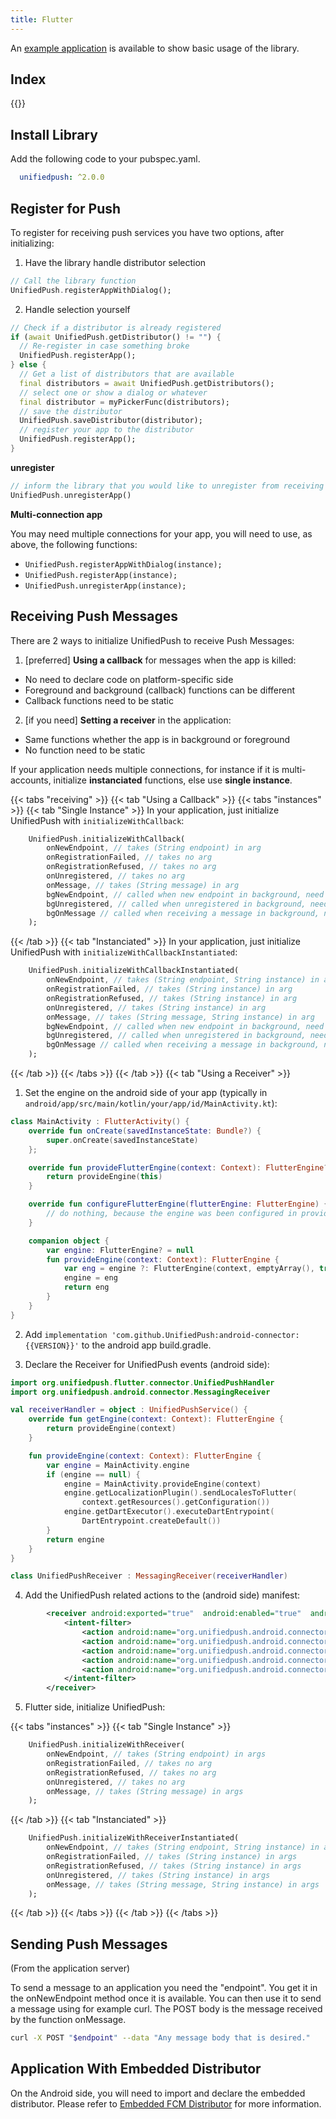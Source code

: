 ```yaml
---
title: Flutter
---
```


An [example application](https://github.com/UnifiedPush/flutter-connector/tree/main/example) is available to show basic usage of the library.

## Index

{{<toc>}}

## Install Library

Add the following code to your pubspec.yaml.

```yaml
  unifiedpush: ^2.0.0
```

## Register for Push

To register for receiving push services you have two options, after initializing:

1. Have the library handle distributor selection

```dart
// Call the library function
UnifiedPush.registerAppWithDialog();
```

2. Handle selection yourself

```dart
// Check if a distributor is already registered
if (await UnifiedPush.getDistributor() != "") {
  // Re-register in case something broke
  UnifiedPush.registerApp();
} else {
  // Get a list of distributors that are available
  final distributors = await UnifiedPush.getDistributors();
  // select one or show a dialog or whatever
  final distributor = myPickerFunc(distributors);
  // save the distributor
  UnifiedPush.saveDistributor(distributor);
  // register your app to the distributor
  UnifiedPush.registerApp();
}
```

**unregister**

```dart
// inform the library that you would like to unregister from receiving push messages
UnifiedPush.unregisterApp()
```
**Multi-connection app**

You may need multiple connections for your app, you will need to use, as above, the following functions:
- `UnifiedPush.registerAppWithDialog(instance);`
- `UnifiedPush.registerApp(instance);`
- `UnifiedPush.unregisterApp(instance);`

## Receiving Push Messages

There are 2 ways to initialize UnifiedPush to receive Push Messages:

1. [preferred] **Using a callback** for messages when the app is killed:
  * No need to declare code on platform-specific side
  * Foreground and background (callback) functions can be different
  * Callback functions need to be static
2. [if you need] **Setting a receiver** in the application:
  * Same functions whether the app is in background or foreground
  * No function need to be static

If your application needs multiple connections, for instance if it is multi-accounts, initialize **instanciated** functions, else use **single instance**.

{{< tabs "receiving" >}}
{{< tab "Using a Callback" >}}
{{< tabs "instances" >}}
{{< tab "Single Instance" >}}
In your application, just initialize UnifiedPush with `initializeWithCallback`:

```dart
    UnifiedPush.initializeWithCallback(
        onNewEndpoint, // takes (String endpoint) in arg
        onRegistrationFailed, // takes no arg
        onRegistrationRefused, // takes no arg
        onUnregistered, // takes no arg
        onMessage, // takes (String message) in arg
        bgNewEndpoint, // called when new endpoint in background, need to be static, takes (dynamic args) in arg
        bgUnregistered, // called when unregistered in background, need to be static, takes (dynamic args) in arg
        bgOnMessage // called when receiving a message in background, need to be static, takes (dynamic args) in arg
    );
```
{{< /tab >}}
{{< tab "Instanciated" >}}
In your application, just initialize UnifiedPush with `initializeWithCallbackInstantiated`:

```dart
    UnifiedPush.initializeWithCallbackInstantiated(
        onNewEndpoint, // takes (String endpoint, String instance) in arg
        onRegistrationFailed, // takes (String instance) in arg
        onRegistrationRefused, // takes (String instance) in arg
        onUnregistered, // takes (String instance) in arg
        onMessage, // takes (String message, String instance) in arg
        bgNewEndpoint, // called when new endpoint in background, need to be static, takes (dynamic args) in arg
        bgUnregistered, // called when unregistered in background, need to be static, takes (dynamic args) in arg
        bgOnMessage // called when receiving a message in background, need to be static, takes (dynamic args) in arg
    );
```
{{< /tab >}}
{{< /tabs >}}
{{< /tab >}}
{{< tab "Using a Receiver" >}}

1. Set the engine on the android side of your app (typically in `android/app/src/main/kotlin/your/app/id/MainActivity.kt`):

```kotlin
class MainActivity : FlutterActivity() {
    override fun onCreate(savedInstanceState: Bundle?) {
        super.onCreate(savedInstanceState)
    };

    override fun provideFlutterEngine(context: Context): FlutterEngine? {
        return provideEngine(this)
    }

    override fun configureFlutterEngine(flutterEngine: FlutterEngine) {
        // do nothing, because the engine was been configured in provideEngine
    }

    companion object {
        var engine: FlutterEngine? = null
        fun provideEngine(context: Context): FlutterEngine {
            var eng = engine ?: FlutterEngine(context, emptyArray(), true, false)
            engine = eng
            return eng
        }
    }
}
```

2. Add `implementation 'com.github.UnifiedPush:android-connector:{{VERSION}}'` to the android app build.gradle.

3. Declare the Receiver for UnifiedPush events (android side):

```kotlin
import org.unifiedpush.flutter.connector.UnifiedPushHandler
import org.unifiedpush.android.connector.MessagingReceiver

val receiverHandler = object : UnifiedPushService() {
    override fun getEngine(context: Context): FlutterEngine {
        return provideEngine(context)
    }

    fun provideEngine(context: Context): FlutterEngine {
        var engine = MainActivity.engine
        if (engine == null) {
            engine = MainActivity.provideEngine(context)
            engine.getLocalizationPlugin().sendLocalesToFlutter(
                context.getResources().getConfiguration())
            engine.getDartExecutor().executeDartEntrypoint(
                DartEntrypoint.createDefault())
        }
        return engine
    }
}

class UnifiedPushReceiver : MessagingReceiver(receiverHandler)
```

4. Add the UnifiedPush related actions to the (android side) manifest:

```xml
        <receiver android:exported="true"  android:enabled="true"  android:name=".UnifiedPushReceiver">
            <intent-filter>
                <action android:name="org.unifiedpush.android.connector.MESSAGE"/>
                <action android:name="org.unifiedpush.android.connector.UNREGISTERED"/>
                <action android:name="org.unifiedpush.android.connector.NEW_ENDPOINT"/>
                <action android:name="org.unifiedpush.android.connector.REGISTRATION_FAILED" />
                <action android:name="org.unifiedpush.android.connector.REGISTRATION_REFUSED" />
            </intent-filter>
        </receiver>
```

5. Flutter side, initialize UnifiedPush:

{{< tabs "instances" >}}
{{< tab "Single Instance" >}}
```dart
    UnifiedPush.initializeWithReceiver(
        onNewEndpoint, // takes (String endpoint) in args
        onRegistrationFailed, // takes no arg
        onRegistrationRefused, // takes no arg
        onUnregistered, // takes no arg
        onMessage, // takes (String message) in args
    );
```
{{< /tab >}}
{{< tab "Instanciated" >}}
```dart
    UnifiedPush.initializeWithReceiverInstantiated(
        onNewEndpoint, // takes (String endpoint, String instance) in args
        onRegistrationFailed, // takes (String instance) in args
        onRegistrationRefused, // takes (String instance) in args
        onUnregistered, // takes (String instance) in args
        onMessage, // takes (String message, String instance) in args
    );
```
{{< /tab >}}
{{< /tabs >}}
{{< /tab >}}
{{< /tabs >}}

## Sending Push Messages

(From the application server)

To send a message to an application you need the "endpoint". You get it in the onNewEndpoint method once it is available. You can then use it to send a message using for example curl. The POST body is the message received by the function onMessage.

```bash
curl -X POST "$endpoint" --data "Any message body that is desired."
```

## Application With Embedded Distributor

On the Android side, you will need to import and declare the embedded distributor. Please refer to [Embedded FCM Distributor](/developers/embedded_fcm/) for more information.
